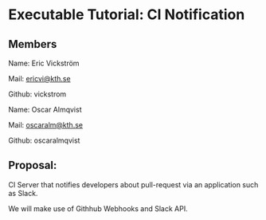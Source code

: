 
# Executable Tutorial: CI Notification 

## Members
Name: Eric Vickström 

Mail: ericvi@kth.se 

Github: vickstrom

Name: Oscar Almqvist 

Mail: oscaralm@kth.se 

Github: oscaralmqvist 

## Proposal:

CI Server that notifies developers about pull-request via an application such as Slack.

We will make use of Githhub Webhooks and Slack API.